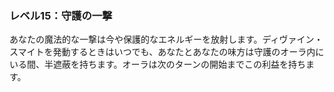 ### レベル15：守護の一撃

あなたの魔法的な一撃は今や保護的なエネルギーを放射します。ディヴァイン・スマイトを発動するときはいつでも、あなたとあなたの味方は守護のオーラ内にいる間、半遮蔽を持ちます。オーラは次のターンの開始までこの利益を持ちます。
